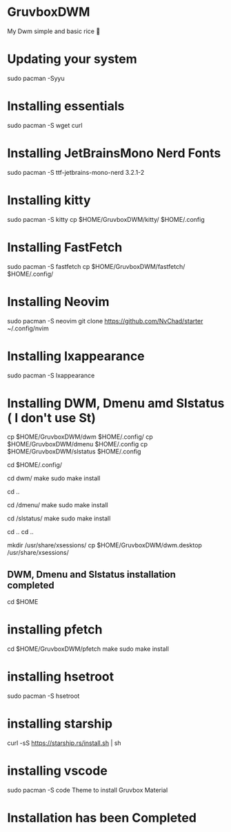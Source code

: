 # GruvboxDWM
My Dwm simple and basic rice 🌱
# Updating your system
sudo pacman -Syyu

# Installing essentials
sudo pacman -S wget curl

# Installing JetBrainsMono Nerd Fonts
sudo pacman -S ttf-jetbrains-mono-nerd 3.2.1-2

# Installing kitty
sudo pacman -S kitty
cp $HOME/GruvboxDWM/kitty/ $HOME/.config

# Installing FastFetch
sudo pacman -S fastfetch
cp $HOME/GruvboxDWM/fastfetch/ $HOME/.config/

# Installing Neovim
sudo pacman -S neovim
git clone https://github.com/NvChad/starter ~/.config/nvim 

# Installing lxappearance 
sudo pacman -S lxappearance

# Installing DWM, Dmenu amd Slstatus ( I don't use St) ##
cp $HOME/GruvboxDWM/dwm $HOME/.config/
cp $HOME/GruvboxDWM/dmenu $HOME/.config
cp $HOME/GruvboxDWM/slstatus $HOME/.config

cd $HOME/.config/

cd dwm/
make
sudo make install

cd ..

cd /dmenu/
make
sudo make install

cd /slstatus/
make
sudo make install

cd ..
cd ..

mkdir /usr/share/xsessions/ 
cp $HOME/GruvboxDWM/dwm.desktop /usr/share/xsessions/

## DWM, Dmenu and Slstatus installation completed ##

cd $HOME 

# installing pfetch
cd $HOME/GruvboxDWM/pfetch
make 
sudo make install

# installing hsetroot
sudo pacman -S hsetroot

# installing starship
curl -sS https://starship.rs/install.sh | sh

# installing vscode
sudo pacman -S code
Theme to install Gruvbox Material

# Installation has been Completed
